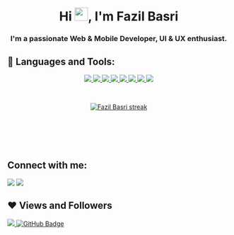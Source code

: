 <!-- <a href="#"><img width="100%" height="auto" src="https://i.imgur.com/iXuL1HG.png" height="175px"/></a> -->

<h1 align="center">Hi <img src="https://raw.githubusercontent.com/MartinHeinz/MartinHeinz/master/wave.gif" width="30px">, I'm Fazil Basri</h1>
<h3 align="center">I'm a passionate Web & Mobile Developer, UI & UX enthusiast.</h3>

<!-- ## 🙋‍♂️ About Me.


- 🌱 I’m currently learning **Android Dev.**

- 📫 How to reach me **fazillbasry@gmail.com** -->

## 🚀 Languages and Tools:

<p align="center"> 
<a href="https://dart.dev/" target="_blank"> <img src="https://img.icons8.com/color/48/000000/dart.png"/> </a>
    <a href="https://www.java.com" target="_blank"> <img src="https://img.icons8.com/color/48/000000/java-coffee-cup-logo.png"/> </a>
    <a href="https://www.python.org" target="_blank"> <img src="https://img.icons8.com/color/48/000000/python.png"/> </a> 
    <a href="https://laravel.com/" target="_blank"> <img src="https://img.icons8.com/fluency/48/null/laravel.png"/> </a> 
    <a href="https://kotlinlang.org/" target="_blank"> <img src="https://img.icons8.com/color/48/000000/kotlin.png"/> </a>
    <a href="https://flutter.dev/" target="_blank"> <img src="https://img.icons8.com/color/48/000000/flutter.png"/> </a> 
    <a href="https://developer.android.com/?hl=id" target="_blank"> <img src="https://img.icons8.com/fluency/48/000000/android-os.png"/> </a>
    <a href="https://www.w3schools.com/cs/index.php" target="_blank"> <img src="https://img.icons8.com/color/48/000000/c-plus-plus-logo.png"/> </a>
  
    
    
</p>

<!-- [![React Badge](https://img.shields.io/badge/-React-61DBFB?style=for-the-badge&labelColor=black&logo=react&logoColor=61DBFB)](#)  [![Javascript Badge](https://img.shields.io/badge/-Javascript-F0DB4F?style=for-the-badge&labelColor=black&logo=javascript&logoColor=F0DB4F)](#) [![Typescript Badge](https://img.shields.io/badge/-Typescript-007acc?style=for-the-badge&labelColor=black&logo=typescript&logoColor=007acc)](#) [![Nodejs Badge](https://img.shields.io/badge/-Nodejs-3C873A?style=for-the-badge&labelColor=black&logo=node.js&logoColor=3C873A)](#) [![GraphQL Badge](https://img.shields.io/badge/-GraphQl-e535ab?style=for-the-badge&labelColor=black&logo=node.js&logoColor=e535ab)](#) -->
<br/>

<p align="center">
    <a href="https://github.com/Fazilbasri11/github-readme-streak-stats">
        <img title="🔥 Get streak stats for your profile at git.io/streak-stats" alt="Fazil Basri streak" src="https://github-readme-streak-stats.herokuapp.com/?user=Fazilbasri11&theme=black-ice&hide_border=true&stroke=0000&background=060A0CD0"/>
    </a>
</p>

<br/>
<br/>

<br/>
<br/>

## Connect with me:

<p align="left">

<a href = "https://www.linkedin.com/in/fazilbasri/" target="_blank"><img src="https://img.icons8.com/fluent/48/000000/linkedin.png"/></a>
<a href = "https://www.instagram.com/fazillbsry/" target="_blank"><img src="https://img.icons8.com/fluent/48/000000/instagram-new.png"/></a>

</p>

## ❤ Views and Followers

<a href="https://github.com/Meghna-DAS/github-profile-views-counter">
    <img src="https://komarev.com/ghpvc/?username=Fazilbasri11">
</a>
<a href="https://github.com/Fazilbasri11?tab=followers"><img src="https://img.shields.io/github/followers/Fazilbasri11?label=Followers&style=social" alt="GitHub Badge"></a>

